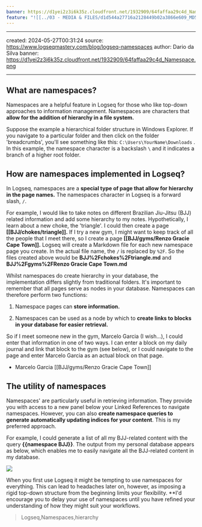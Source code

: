 ```yaml
---
banner: https://d1yei2z3i6k35z.cloudfront.net/1932909/64faffaa29c4d_Namespace.png
feature: "![[../03 - MEDIA & FILES/d1d544a27716a2128449b02a3866e609_MD5.png]]"
---
```

---
created: 2024-05-27T00:31:24
source: https://www.logseqmastery.com/blog/logseq-namespaces
author: Dario da Silva
banner: https://d1yei2z3i6k35z.cloudfront.net/1932909/64faffaa29c4d_Namespace.png

---
## What are namespaces?

Namespaces are a helpful feature in Logseq for those who like top-down approaches to information management. Namespaces are characters that **allow for the addition of hierarchy in a file system.**

Suppose the example a hierarchical folder structure in Windows Explorer. If you navigate to a particular folder and then click on the folder 'breadcrumbs', you'll see something like this: `C:\Users\YourName\Downloads` . In this example, the namespace character is a backslash `\` and it indicates a branch of a higher root folder.

## How are namespaces implemented in Logseq?

In Logseq, namespaces are a **special type of page that allow for hierarchy in the page names.** The namespaces character in Logseq is a forward slash, `/`.

For example, I would like to take notes on different Brazilian Jiu-Jitsu (BJJ) related information and add some hierarchy to my notes. Hypothetically, I learn about a new choke, the 'triangle'. I could then create a page **\[\[BJJ/chokes/triangle\]\].** If I try a new gym, I might want to keep track of all the people that I meet there, so I create a page **\[\[BJJ/gyms/Renzo Gracie Cape Town\]\].** Logseq will create a Markdown file for each new namespace page you create. In the actual file name, the `/` is replaced by `%2F`. So the files created above would be **BJJ%2Fchokes%2Ftriangle.md** and **BJJ%2Fgyms%2FRenzo Gracie Cape Town.md**

Whilst namespaces do create hierarchy in your database, the implementation differs slightly from traditional folders. It's important to remember that all pages serve as nodes in your database. Namespaces can therefore perform two functions:

1.  Namespace pages can **store information.**
    
2.  Namespaces can be used as a node by which to **create links to blocks in your database for easier retrieval.**
    

So if I meet someone new in the gym, Marcelo Garcia (I wish...), I could enter that information in one of two ways. I can enter a block on my daily journal and link that block to the gym (see below), or I could navigate to the page and enter Marcelo Garcia as an actual block on that page.

-   Marcelo Garcia \[\[BJJ/gyms/Renzo Gracie Cape Town\]\]
    

## The utility of namespaces

Namespaces' are particularly useful in retrieving information. They provide you with access to a new panel below your Linked References to navigate namespaces. However, you can also **create namespace queries to generate automatically updating indices for your content**. This is my preferred approach.

For example, I could generate a list of all my BJJ-related content with the query **{{namespace BJJ}}**. The output from my personal database appears as below, which enables me to easily navigate all the BJJ-related content in my database.

![](../03%20-%20MEDIA%20&%20FILES/d1d544a27716a2128449b02a3866e609_MD5.png)

When you first use Logseq it might be tempting to use namespaces for everything. This can lead to headaches later on, however, as imposing a rigid top-down structure from the beginning limits your flexibility. \*\*I'd encourage you to delay your use of namespaces until you have refined your understanding of how they might suit your workflows.
> Logseq,Namespaces,hierarchy